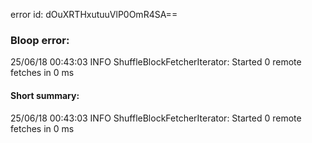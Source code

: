 error id: dOuXRTHxutuuVlP0OmR4SA==
### Bloop error:

25/06/18 00:43:03 INFO ShuffleBlockFetcherIterator: Started 0 remote fetches in 0 ms
#### Short summary: 

25/06/18 00:43:03 INFO ShuffleBlockFetcherIterator: Started 0 remote fetches in 0 ms